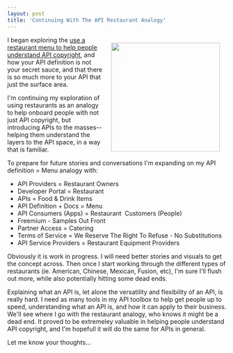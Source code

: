 ```yaml
---
layout: post
title: 'Continuing With The API Restaurant Analogy'
---
```

<p><img style="padding: 15px;" src="https://s3.amazonaws.com/kinlane-productions/bw-icons/bw-waiter.png" alt="" width="250" align="right" /></p>
<p>I began exploring the <a href="http://apivoice.com/2014/05/23/restaurant-menus-as-analogy-for-api-copyright/">use a restaurant menu to help people understand API copyright</a>, and how your API definition is not your secret sauce, and that there is so much more to your API that just the surface area.</p>
<p>I'm continuing my exploration of using restaurants as an analogy to help onboard people with not just API copyright, but introducing APIs to the masses--helping them understand the layers to the API space, in a way that is familiar.</p>
<p>To prepare for future stories and conversations I'm expanding on my API definition = Menu analogy with:</p>
<ul>
<li>API Providers = Restaurant Owners</li>
<li>Developer Portal = Restaurant</li>
<li>APIs = Food &amp; Drink Items</li>
<li>API Definition + Docs = Menu</li>
<li>API Consumers (Apps) = Restaurant&nbsp; Customers (People)</li>
<li>Freemium - Samples Out Front</li>
<li>Partner Access = Catering</li>
<li>Terms of Service = We Reserve The Right To Refuse - No Substitutions</li>
<li>API Service Providers = Restaurant Equipment Providers</li>
</ul>
<p>Obviously it is work in progress. I will need better stories and visuals to get the concept across. Then once I start working through the different types of restaurants (ie. American, Chinese, Mexican, Fusion, etc), I'm sure I'll flush out more, while also potentially hitting some dead ends.</p>
<p>Explaining what an API is, let alone the versatility and flexibility of an API, is really hard. I need as many tools in my API toolbox to help get people up to speed, understanding what an API is, and how it can apply to their business. We'll see where I go with the restaurant analogy, who knows it might be a dead end. It proved to be extremeley valuable in helping people understand API copyright, and I'm hopefull it will do the same for APIs in general.</p>
<p>Let me know your thoughts...</p>